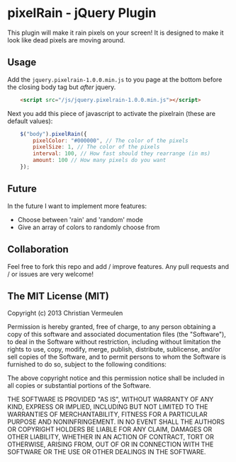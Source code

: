 # pixelRain - jQuery Plugin #


This plugin will make it rain pixels on your screen!
It is designed to make it look like dead pixels are moving around.

## Usage ##

Add the `jquery.pixelrain-1.0.0.min.js` to you page at the bottom before the closing body tag but *after* jquery.

```html
    <script src="/js/jquery.pixelrain-1.0.0.min.js"></script>
```

Next you add this piece of javascript to activate the pixelrain (these are default values):

```js
    $("body").pixelRain({
        pixelColor: "#000000", // The color of the pixels
        pixelSize: 1, // The color of the pixels
        interval: 100, // How fast should they rearrange (in ms)
        amount: 100 // How many pixels do you want
    });
```

## Future ##

In the future I want to implement more features:

* Choose between 'rain' and 'random' mode
* Give an array of colors to randomly choose from

## Collaboration
Feel free to fork this repo and add / improve features.
Any pull requests and / or issues are very welcome!

## The MIT License (MIT)
Copyright (c) 2013 Christian Vermeulen

Permission is hereby granted, free of charge, to any person obtaining a copy
of this software and associated documentation files (the "Software"), to deal
in the Software without restriction, including without limitation the rights
to use, copy, modify, merge, publish, distribute, sublicense, and/or sell
copies of the Software, and to permit persons to whom the Software is
furnished to do so, subject to the following conditions:

The above copyright notice and this permission notice shall be included in
all copies or substantial portions of the Software.

THE SOFTWARE IS PROVIDED "AS IS", WITHOUT WARRANTY OF ANY KIND, EXPRESS OR
IMPLIED, INCLUDING BUT NOT LIMITED TO THE WARRANTIES OF MERCHANTABILITY,
FITNESS FOR A PARTICULAR PURPOSE AND NONINFRINGEMENT. IN NO EVENT SHALL THE
AUTHORS OR COPYRIGHT HOLDERS BE LIABLE FOR ANY CLAIM, DAMAGES OR OTHER
LIABILITY, WHETHER IN AN ACTION OF CONTRACT, TORT OR OTHERWISE, ARISING FROM,
OUT OF OR IN CONNECTION WITH THE SOFTWARE OR THE USE OR OTHER DEALINGS IN
THE SOFTWARE.
